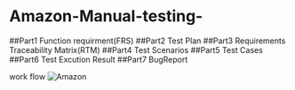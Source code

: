 # Amazon-Manual-testing-
##Part1 Function requirment(FRS)
##Part2 Test Plan
##Part3 Requirements Traceability Matrix(RTM)
##Part4 Test Scenarios
##Part5 Test Cases
##Part6 Test Excution Result
##Part7 BugReport

work flow
![Amazon](https://user-images.githubusercontent.com/67772254/155050951-e7627398-bfea-44d3-ad37-3b9f070dc8fa.png)


